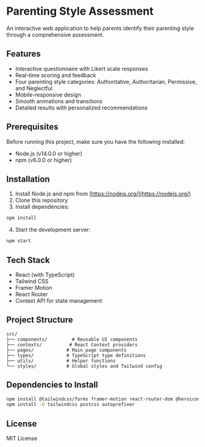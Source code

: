 # Parenting Style Assessment

An interactive web application to help parents identify their parenting style through a comprehensive assessment.

## Features

- Interactive questionnaire with Likert scale responses
- Real-time scoring and feedback
- Four parenting style categories: Authoritative, Authoritarian, Permissive, and Neglectful
- Mobile-responsive design
- Smooth animations and transitions
- Detailed results with personalized recommendations

## Prerequisites

Before running this project, make sure you have the following installed:
- Node.js (v14.0.0 or higher)
- npm (v6.0.0 or higher)

## Installation

1. Install Node.js and npm from [https://nodejs.org/](https://nodejs.org/)
2. Clone this repository
3. Install dependencies:
```bash
npm install
```

4. Start the development server:
```bash
npm start
```

## Tech Stack

- React (with TypeScript)
- Tailwind CSS
- Framer Motion
- React Router
- Context API for state management

## Project Structure

```
src/
├── components/         # Reusable UI components
├── contexts/          # React Context providers
├── pages/            # Main page components
├── types/            # TypeScript type definitions
├── utils/            # Helper functions
└── styles/           # Global styles and Tailwind config
```

## Dependencies to Install

```bash
npm install @tailwindcss/forms framer-motion react-router-dom @heroicons/react
npm install -D tailwindcss postcss autoprefixer
```

## License

MIT License
